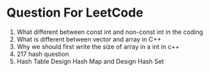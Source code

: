 # Question For LeetCode

1. What different between const int and non-const int in the coding
2. What is different between vector<int> and array in C++
3. Why we should first write the size of array in a int in c++
4. 217 hash question
5. Hash Table Design Hash Map and Design Hash Set